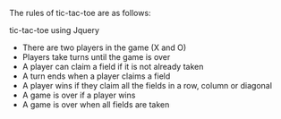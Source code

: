The rules of tic-tac-toe are as follows:


tic-tac-toe using Jquery

* There are two players in the game (X and O)
* Players take turns until the game is over
* A player can claim a field if it is not already taken
* A turn ends when a player claims a field
* A player wins if they claim all the fields in a row, column or diagonal
* A game is over if a player wins
* A game is over when all fields are taken
